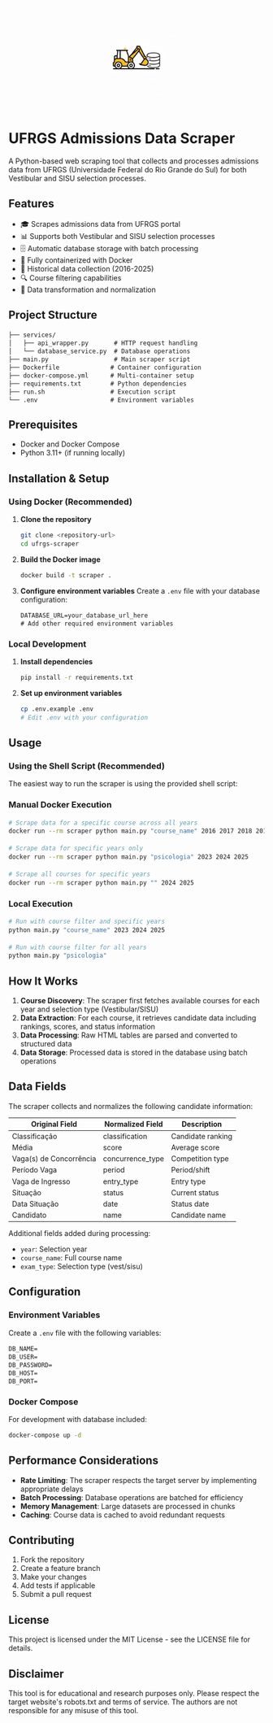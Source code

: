
<div align="center">
  <img src="public/scrapper-icon.png" alt="UFRGS Scraper" width="200"/>
</div>

# UFRGS Admissions Data Scraper

A Python-based web scraping tool that collects and processes admissions data from UFRGS (Universidade Federal do Rio Grande do Sul) for both Vestibular and SISU selection processes.

## Features

- 🎓 Scrapes admissions data from UFRGS portal
- 📊 Supports both Vestibular and SISU selection processes
- 🗄️ Automatic database storage with batch processing
- 🐳 Fully containerized with Docker
- 📅 Historical data collection (2016-2025)
- 🔍 Course filtering capabilities
- 🔄 Data transformation and normalization

## Project Structure

```
├── services/
│   ├── api_wrapper.py       # HTTP request handling
│   └── database_service.py  # Database operations
├── main.py                  # Main scraper script
├── Dockerfile              # Container configuration
├── docker-compose.yml      # Multi-container setup
├── requirements.txt        # Python dependencies
├── run.sh                  # Execution script
└── .env                    # Environment variables
```

## Prerequisites

- Docker and Docker Compose
- Python 3.11+ (if running locally)

## Installation & Setup

### Using Docker (Recommended)

1. **Clone the repository**
   ```bash
   git clone <repository-url>
   cd ufrgs-scraper
   ```

2. **Build the Docker image**
   ```bash
   docker build -t scraper .
   ```

3. **Configure environment variables**
   Create a `.env` file with your database configuration:
   ```env
   DATABASE_URL=your_database_url_here
   # Add other required environment variables
   ```

### Local Development

1. **Install dependencies**
   ```bash
   pip install -r requirements.txt
   ```

2. **Set up environment variables**
   ```bash
   cp .env.example .env
   # Edit .env with your configuration
   ```

## Usage

### Using the Shell Script (Recommended)

The easiest way to run the scraper is using the provided shell script:

### Manual Docker Execution

```bash
# Scrape data for a specific course across all years
docker run --rm scraper python main.py "course_name" 2016 2017 2018 2019 2020 2021 2022 2023 2024 2025

# Scrape data for specific years only
docker run --rm scraper python main.py "psicologia" 2023 2024 2025

# Scrape all courses for specific years
docker run --rm scraper python main.py "" 2024 2025
```

### Local Execution

```bash
# Run with course filter and specific years
python main.py "course_name" 2023 2024 2025

# Run with course filter for all years
python main.py "psicologia"
```

## How It Works

1. **Course Discovery**: The scraper first fetches available courses for each year and selection type (Vestibular/SISU)
2. **Data Extraction**: For each course, it retrieves candidate data including rankings, scores, and status information
3. **Data Processing**: Raw HTML tables are parsed and converted to structured data
4. **Data Storage**: Processed data is stored in the database using batch operations

## Data Fields

The scraper collects and normalizes the following candidate information:

| Original Field | Normalized Field | Description |
|----------------|------------------|-------------|
| Classificação | classification | Candidate ranking |
| Média | score | Average score |
| Vaga(s) de Concorrência | concurrence_type | Competition type |
| Período Vaga | period | Period/shift |
| Vaga de Ingresso | entry_type | Entry type |
| Situação | status | Current status |
| Data Situação | date | Status date |
| Candidato | name | Candidate name |

Additional fields added during processing:
- `year`: Selection year
- `course_name`: Full course name
- `exam_type`: Selection type (vest/sisu)

## Configuration

### Environment Variables

Create a `.env` file with the following variables:

```env
DB_NAME=
DB_USER=
DB_PASSWORD=
DB_HOST=
DB_PORT=
```

### Docker Compose

For development with database included:

```bash
docker-compose up -d
```
## Performance Considerations

- **Rate Limiting**: The scraper respects the target server by implementing appropriate delays
- **Batch Processing**: Database operations are batched for efficiency
- **Memory Management**: Large datasets are processed in chunks
- **Caching**: Course data is cached to avoid redundant requests

## Contributing

1. Fork the repository
2. Create a feature branch
3. Make your changes
4. Add tests if applicable
5. Submit a pull request

## License

This project is licensed under the MIT License - see the LICENSE file for details.

## Disclaimer

This tool is for educational and research purposes only. Please respect the target website's robots.txt and terms of service. The authors are not responsible for any misuse of this tool.